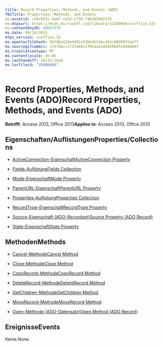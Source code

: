 ```yaml
---
title: Record Properties, Methods, and Events (ADO)
TOCTitle: Properties, Methods, and Events
ms:assetid: c38c915c-da8f-ce52-cf36-7463829d2278
ms:mtpsurl: https://msdn.microsoft.com/library/JJ249956(v=office.15)
ms:contentKeyID: 48547573
ms.date: 09/18/2015
mtps_version: v=office.15
ms.openlocfilehash: 56fd6a124e4491e53bb3bfabcd43c08269f1da7f
ms.sourcegitcommit: c557bbcccf37a6011f89aae1ddd399dfe549d087
ms.translationtype: MT
ms.contentlocale: de-DE
ms.lasthandoff: 10/31/2018
ms.locfileid: "25886466"
---
```

# <a name="record-properties-methods-and-events-ado"></a><span data-ttu-id="16901-102">Record Properties, Methods, and Events (ADO)</span><span class="sxs-lookup"><span data-stu-id="16901-102">Record Properties, Methods, and Events (ADO)</span></span>


<span data-ttu-id="16901-103">**Betrifft**: Access 2013, Office 2013</span><span class="sxs-lookup"><span data-stu-id="16901-103">**Applies to**: Access 2013, Office 2013</span></span>

## <a name="propertiescollections"></a><span data-ttu-id="16901-104">Eigenschaften/Auflistungen</span><span class="sxs-lookup"><span data-stu-id="16901-104">Properties/Collections</span></span>

- [<span data-ttu-id="16901-105">ActiveConnection-Eigenschaft</span><span class="sxs-lookup"><span data-stu-id="16901-105">ActiveConnection Property</span></span>](activeconnection-property-ado.md)

- [<span data-ttu-id="16901-106">Fields-Auflistung</span><span class="sxs-lookup"><span data-stu-id="16901-106">Fields Collection</span></span>](fields-collection-ado.md)

- [<span data-ttu-id="16901-107">Mode-Eigenschaft</span><span class="sxs-lookup"><span data-stu-id="16901-107">Mode Property</span></span>](mode-property-ado.md)

- [<span data-ttu-id="16901-108">ParentURL-Eigenschaft</span><span class="sxs-lookup"><span data-stu-id="16901-108">ParentURL Property</span></span>](parenturl-property-ado.md)

- [<span data-ttu-id="16901-109">Properties-Auflistung</span><span class="sxs-lookup"><span data-stu-id="16901-109">Properties Collection</span></span>](properties-collection-ado.md)

- [<span data-ttu-id="16901-110">RecordType-Eigenschaft</span><span class="sxs-lookup"><span data-stu-id="16901-110">RecordType Property</span></span>](recordtype-property-ado.md)

- [<span data-ttu-id="16901-111">Source-Eigenschaft (ADO-Recordset)</span><span class="sxs-lookup"><span data-stu-id="16901-111">Source Property (ADO Record)</span></span>](source-property-ado-record.md)

- [<span data-ttu-id="16901-112">State-Eigenschaft</span><span class="sxs-lookup"><span data-stu-id="16901-112">State Property</span></span>](state-property-ado.md)

## <a name="methods"></a><span data-ttu-id="16901-113">Methoden</span><span class="sxs-lookup"><span data-stu-id="16901-113">Methods</span></span>

- [<span data-ttu-id="16901-114">Cancel-Methode</span><span class="sxs-lookup"><span data-stu-id="16901-114">Cancel Method</span></span>](cancel-method-ado.md)

- [<span data-ttu-id="16901-115">Close-Methode</span><span class="sxs-lookup"><span data-stu-id="16901-115">Close Method</span></span>](close-method-ado.md)

- [<span data-ttu-id="16901-116">CopyRecord-Methode</span><span class="sxs-lookup"><span data-stu-id="16901-116">CopyRecord Method</span></span>](copyrecord-method-ado.md)

- [<span data-ttu-id="16901-117">DeleteRecord-Methode</span><span class="sxs-lookup"><span data-stu-id="16901-117">DeleteRecord Method</span></span>](deleterecord-method-ado.md)

- [<span data-ttu-id="16901-118">GetChildren-Methode</span><span class="sxs-lookup"><span data-stu-id="16901-118">GetChildren Method</span></span>](getchildren-method-ado.md)

- [<span data-ttu-id="16901-119">MoveRecord-Methode</span><span class="sxs-lookup"><span data-stu-id="16901-119">MoveRecord Method</span></span>](moverecord-method-ado.md)

- [<span data-ttu-id="16901-120">Open-Methode (ADO-Datensatz)</span><span class="sxs-lookup"><span data-stu-id="16901-120">Open Method (ADO Record)</span></span>](open-method-ado-record.md)

## <a name="events"></a><span data-ttu-id="16901-121">Ereignisse</span><span class="sxs-lookup"><span data-stu-id="16901-121">Events</span></span>

<span data-ttu-id="16901-122">Keine.</span><span class="sxs-lookup"><span data-stu-id="16901-122">None.</span></span>

